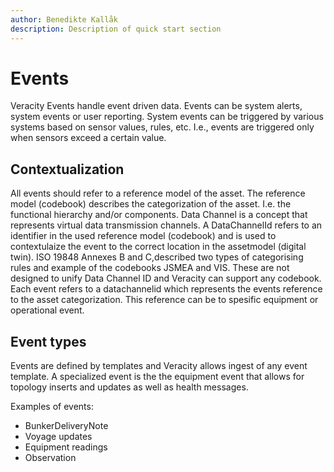 ```yaml
---
author: Benedikte Kallåk
description: Description of quick start section
---
```


# Events
Veracity Events handle event driven data. Events can be system alerts, system events or user reporting. 
System events can be triggered by various systems based on sensor values, rules, etc. I.e., events are triggered only when sensors exceed a certain value. 


## Contextualization
All events should refer to a reference model of the asset. The reference model (codebook) describes the categorization of the asset. I.e. the functional hierarchy and/or components. 
Data Channel is a concept that represents virtual data transmission channels. A DataChannelId refers to an identifier in the used reference model (codebook) and is used to 
contextulaize the event to the correct location in the assetmodel (digital twin).
ISO 19848 Annexes B and C,described two types of categorising rules and example of the codebooks JSMEA and VIS. These are not designed to unify Data Channel ID and Veracity can support any codebook. 
Each event refers to a datachannelid which represents the events reference to the asset categorization. This reference can be to spesific equipment or operational event.


## Event types
Events are defined by templates and Veracity allows ingest of any event template. 
A specialized event is the the equipment event that allows for topology inserts and updates as well as health messages.

Examples of events:
- BunkerDeliveryNote
- Voyage updates
- Equipment readings
- Observation


